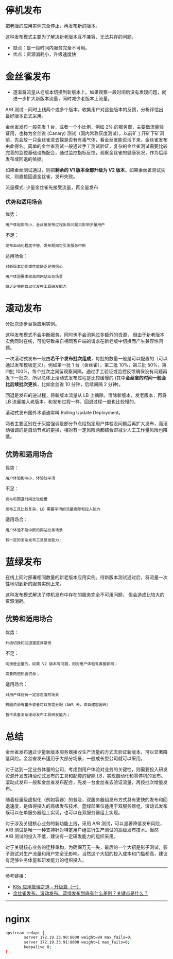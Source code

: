 
# 停机发布

把老版的应用实例完全停止，再发布新的版本。

这种发布模式主要为了解决新老版本互不兼容、无法共存的问题，

- 缺点：是一段时间内服务完全不可用。
- 优点：资源消耗小，升级速度快


# 金丝雀发布

- 逐渐将流量从老版本切换到新版本上。如果观察一段时间后没有发现问题，就进一步扩大新版本流量，同时减少老版本上流量。

A/B 测试 - 同时上线两个或多个版本，收集用户对这些版本的反馈，分析评估出最好版本正式采用。

金丝雀发布一般先发 1 台，或者一个小比例，例如 2% 的服务器，主要做流量验证用，也称为金丝雀 (Canary) 测试（国内常称灰度测试）。以前旷工开矿下矿洞前，先会放一只金丝雀进去探是否有有毒气体，看金丝雀能否活下来，金丝雀发布由此得名。简单的金丝雀测试一般通过手工测试验证，复杂的金丝雀测试需要比较完善的监控基础设施配合，通过监控指标反馈，观察金丝雀的健康状况，作为后续发布或回退的依据。

如果金丝测试通过，则把**剩余的 V1 版本全部升级为 V2 版本**。如果金丝雀测试失败，则直接回退金丝雀，发布失败。

流量模式: 少量金丝雀先接受流量，再全量发布

### 优势和适用场合

优势：

    用户体验影响小，金丝雀发布过程出现问题只影响少量用户

不足：

    发布自动化程度不够，发布期间可引发服务中断

适用场合：

    对新版本功能或性能缺乏足够信心

    用户体验要求较高的网站业务场景

    缺乏足够的自动化发布工具研发能力

# 滚动发布
分批次逐步替换应用实例。

这种发布模式不会中断服务，同时也不会消耗过多额外的资源，
但由于新老版本实例同时在线，可能导致来自相同客户端的请求在新老版中切换而产生兼容性问题。

一次滚动式发布一般由**若干个发布批次组成**，每批的数量一般是可以配置的（可以通过发布模板定义）。例如第一批 1 台（金丝雀），第二批 10%，第三批 50%，第四批 100%。每个批次之间留观察间隔，通过手工验证或监控反馈确保没有问题再发下一批次，所以总体上滚动式发布过程是比较缓慢的 (其中**金丝雀的时间一般会比后续批次更长**，比如金丝雀 10 分钟，后续间隔 2 分钟)。

回退是发布的逆过程，将新版本流量从 LB 上摘除，清除新版本，发老版本，再将 LB 流量接入老版本。和发布过程一样，回退过程一般也比较慢的。

滚动式发布国外术语通常叫 Rolling Update Deployment。

两者主要区别在于灰度强调是部分节点给指定用户体验没问题后再扩大发布，而滚动强调的是自动节点的更换，相对有一定风险两都结合即减少人工工作量风险也降低。

## 优势和适用场合

优势：

    用户体验影响小，体验较平滑

不足：

    发布和回退时间比较缓慢

    发布工具比较复杂，LB 需要平滑的流量摘除和拉入能力

适用场合：

    用户体验不能中断的网站业务场景

    有一定的复杂发布工具研发能力；

# 蓝绿发布
在线上同时部署相同数量的新老版本应用实例。待新版本测试通过后，将流量一次性地切到新的服务实例上来。

这种发布模式解决了停机发布中存在的服务完全不可用问题， 但会造成比较大的资源消耗。

## 优势和适用场合

优势：

    升级切换和回退速度非常快

不足：

    切换是全量的，如果 V2 版本有问题，则对用户体验有直接影响；

    需要两倍机器资源；

适用场合：

    对用户体验有一定容忍度的场景

    机器资源有富余或者可以按需分配（AWS 云，或自建容器云）

    暂不具备复杂滚动发布工具研发能力；

# 总结

金丝雀发布通过少量新版本服务器接收生产流量的方式去验证新版本，可以显著降低风险。金丝雀发布适用于大部分场景，一般成长型公司就可以采用。

对于达到一定业务体量的公司，考虑到用户体验对业务的关键性，则需要投入研发资源开发支持滚动式发布的工具和配套的智能 LB，实现自动化和零停机的发布。滚动式发布一般和金丝雀发布配合，先发一台金丝雀去验证流量，再按批次增量发布。

 随着轻量级虚拟化（例如容器）的普及，双服务器组发布方式具有更快的发布和回退速度，是值得投入的高级发布技术。蓝绿部署仅适用于双服务器组，滚动式发布既可以在单服务器组上实现，也可以在双服务器组上实现。

对于涉及关键核心业务的新功能上线，采用 A/B 测试，可以显著降低发布风险，A/B 测试是唯一一种支持针对特定用户组进行生产测试的高级发布技术。当然 A/B 测试的投入不低，建议有一定研发能力的组织采用。

对于关键核心业务的迁移重构，为确保万无一失，最后的一个大招是影子测试，影子测试对生产流量和用户完全无影响。当然这个大招的投入成本和门槛都高，建议有足够业务体量和研发能力的组织投入。

---

参考链接：
- [K8s 应用管理之道 - 升级篇（一）](https://blog.csdn.net/fly910905/article/details/99696274)
- [金丝雀发布、滚动发布、蓝绿发布到底有什么差别？关键点是什么？](https://www.cnblogs.com/softidea/p/12978380.html)

---
# nginx

```bash
upstream redapi {
        server 172.19.33.90:8000 weight=99 max_fails=0;
        server 172.19.33.91:8000 weight=1 max_fails=0;
        keepalive 8;
}

```
